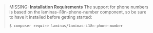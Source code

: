 > MISSING: **Installation Requirements**
> The support for phone numbers is based on the laminas-i18n-phone-number component, so be sure to have it installed before getting started:
>
> ```bash
> $ composer require laminas/laminas-i18n-phone-number
> ```
